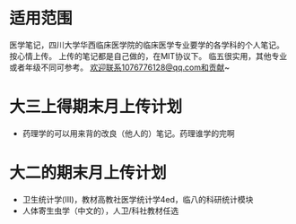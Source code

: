 # 适用范围
医学笔记，四川大学华西临床医学院的临床医学专业要学的各学科的个人笔记。
按心情上传。
上传的笔记都是自己做的，在MIT协议下。
临五很实用，其他专业或者年级不同可参考。
欢迎联系1076776128@qq.com和贡献~

# 大三上得期末月上传计划
- 药理学的可以用来背的改良（他人的）笔记。药理谁学的完啊

# 大二的期末月上传计划
- 卫生统计学(III)，教材高教社医学统计学4ed，临八的科研统计模块
- 人体寄生虫学（中文的），人卫/科社教材任选
